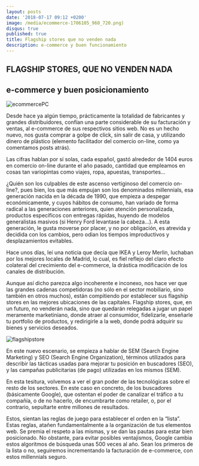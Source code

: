 ```yaml
---
layout: posts
date: '2018-07-17 09:12 +0200'
image: /media/ecommerce-1706105_960_720.png)
disqus: true
published: true
title: Flagship stores que no venden nada
description: e-commerce y buen funcionamiento
---
```

## FLAGSHIP STORES, QUE NO VENDEN NADA

## e-commerce y buen posicionamiento
![ecommercePC]({{site.baseurl}}/media/ecommerce-1706105_960_720.png)

Desde hace ya algún tiempo, prácticamente la totalidad de fabricantes y grandes distribuidores, confían una parte considerable de su facturación y ventas, al e-commerce de sus respectivos sitios web. 
No es un hecho nuevo, nos gusta comprar a golpe de click, sin salir de casa, y utilizando dinero de plástico (elemento facilitador del comercio on-line, como ya comentamos posts atrás).

Las cifras hablan por sí solas, cada español, gastó alrededor de 1404 euros en comercio on-line durante el año pasado, cantidad que empleamos en cosas tan variopintas como viajes, ropa, apuestas, transportes…

¿Quién son los culpables de este ascenso vertiginoso del comercio on-line?, pues bien, los que más empujan son los denominados millennials, esa generación nacida en la década de 1990, que empieza a despegar económicamente, y cuyos hábitos de consumo, han variado de forma radical a las generaciones anteriores, quien atención personalizada, productos específicos con entregas rápidas, huyendo de modelos generalistas masivos (si Henry Ford levantase la cabeza…). A esta generación, le gusta moverse por placer, y no por obligación, es atrevida y decidida con los cambios, pero odian los tiempos improductivos y desplazamientos evitables.

Hace unos días, leí una noticia que decía que IKEA y Leroy Merlin, luchaban por los mejores locales de Madrid, lo cual, es fiel reflejo del claro efecto colateral del crecimiento del e-commerce, la drástica modificación de los canales de distribución. 

Aunque así dicho parezca algo incoherente e inconexo, nos hace ver que las grandes cadenas competidoras (no sólo en el sector mobiliario, sino también en otros muchos), están compitiendo por establecer sus flagship stores en las mejores ubicaciones de las capitales. Flagship stores, que, en un futuro, no venderán nada, sino que quedarán relegadas a jugar un papel meramente marketiniano, donde atraer al consumidor, fidelizarle, enseñarle tu portfolio de productos, y redirigirle a la web, donde podrá adquirir su bienes y servicios deseados.

![flagshipstore]({{site.baseurl}}/media/urban-2004494_960_720.jpg)

En este nuevo escenario, se empieza a hablar de SEM (Search Engine Marketing) y SEO (Search Engine Organization), términos utilizados para describir las tácticas usadas para mejorar tu posición en buscadores (SEO), y las campañas publicitarias (de pago) utilizadas en los mismos (SEM).

En esta tesitura, volvemos a ver el gran poder de las tecnológicas sobre el resto de los sectores. En este caso en concreto, de los buscadores (básicamente Google), que ostentan el poder de canalizar el tráfico a tu compañía, o de no hacerlo, de encumbrarte como retailer, o, por el contrario, sepultarte entre millones de resultados.

Estos, sientan las reglas de juego para establecer el orden en la “lista”. Estas reglas, atañen fundamentalmente a la organización de tus elementos web. Se premia el respeto a las mismas, y se dan las pautas para estar bien posicionado. No obstante, para evitar posibles ventajismos, Google cambia estos algoritmos de búsqueda unas 500 veces al año.
Sean los primeros de la lista o no, seguiremos incrementando la facturación de e-commerce, con estos millennials seguro.

